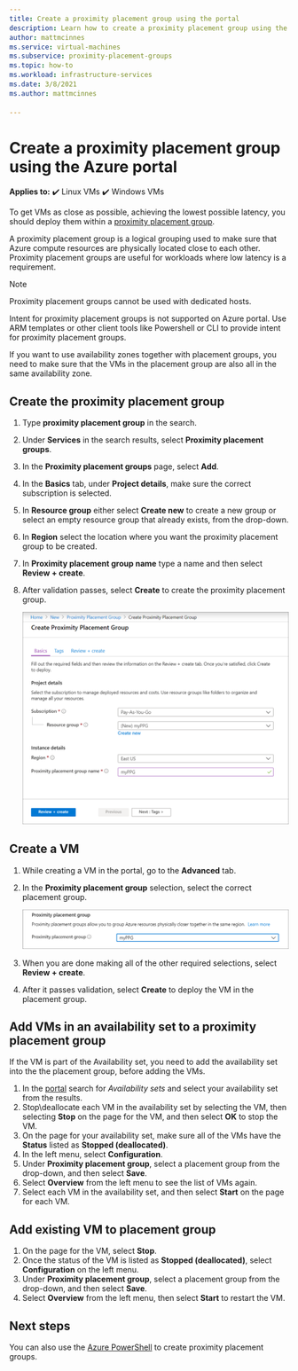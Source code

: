 ```yaml
---
title: Create a proximity placement group using the portal 
description: Learn how to create a proximity placement group using the Azure portal. 
author: mattmcinnes
ms.service: virtual-machines
ms.subservice: proximity-placement-groups
ms.topic: how-to
ms.workload: infrastructure-services
ms.date: 3/8/2021
ms.author: mattmcinnes

---
```


# Create a proximity placement group using the Azure portal

**Applies to:** :heavy_check_mark: Linux VMs :heavy_check_mark: Windows VMs 

To get VMs as close as possible, achieving the lowest possible latency, you should deploy them within a [proximity placement group](../co-location.md#proximity-placement-groups).

A proximity placement group is a logical grouping used to make sure that Azure compute resources are physically located close to each other. Proximity placement groups are useful for workloads where low latency is a requirement.

> [!NOTE]
> Proximity placement groups cannot be used with dedicated hosts.
>
> Intent for proximity placement groups is not supported on Azure portal. Use ARM templates or other client tools like Powershell or CLI to provide intent for proximity placement groups.
>
> If you want to use availability zones together with placement groups, you need to make sure that the VMs in the placement group are also all in the same availability zone.
>

## Create the proximity placement group

1. Type **proximity placement group** in the search.
1. Under **Services** in the search results, select **Proximity placement groups**.
1. In the **Proximity placement groups** page, select **Add**.
1. In the **Basics** tab, under **Project details**, make sure the correct subscription is selected.
1. In **Resource group** either select **Create new** to create a new group or select an empty resource group that already exists, from the drop-down. 
1. In **Region** select the location where you want the proximity placement group to be created.
1. In **Proximity placement group name** type a name and then select **Review + create**.
1. After validation passes, select **Create** to create the proximity placement group.

	![Screenshot of creating a proximity placement group](./media/ppg/ppg.png)


## Create a VM

1. While creating a VM in the portal, go to the **Advanced** tab. 
1. In the **Proximity placement group** selection, select the correct placement group. 

	![Screenshot of the proximity placement group section when creating a new VM in the portal](./media/ppg/vm-ppg.png)

1. When you are done making all of the other required selections, select **Review + create**.
1. After it passes validation, select **Create** to deploy the VM in the placement group.


## Add VMs in an availability set to a proximity placement group

If the VM is part of the Availability set, you need to add the availability set into the the placement group, before adding the VMs.

1. In the [portal](https://portal.azure.com) search for *Availability sets* and select your availability set from the results.
1. Stop\deallocate each VM in the availability set by selecting the VM, then selecting **Stop** on the page for the VM, and then select **OK** to stop the VM.
1. On the page for your availability set, make sure all of the VMs have the **Status** listed as **Stopped (deallocated)**.
1. In the left menu, select **Configuration**.
1. Under **Proximity placement group**, select a placement group from the drop-down, and then select **Save**.
1. Select **Overview** from the left menu to see the list of VMs again. 
1. Select each VM in the availability set, and then select **Start** on the page for each VM. 


## Add existing VM to placement group 


1. On the page for the VM, select **Stop**.
1. Once the status of the VM is listed as **Stopped (deallocated)**, select **Configuration** on the left menu.
1. Under **Proximity placement group**, select a placement group from the drop-down, and then select **Save**.
1. Select **Overview** from the left menu, then select **Start** to restart the VM.

 

## Next steps

You can also use the [Azure PowerShell](proximity-placement-groups.md) to create proximity placement groups.
